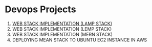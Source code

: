 # Devops Projects

1. [WEB STACK IMPLEMENTATION (LAMP STACK)](https://github.com/TobiOlajumoke/DevOps-Projects/blob/main/Project_1/Project1.md)
2. WEB STACK IMPLEMENTATION (LEMP STACK)
3. WEB STACK IMPLEMENTATION (MERN STACK)
4. DEPLOYING MEAN STACK TO UBUNTU EC2 INSTANCE IN AWS
